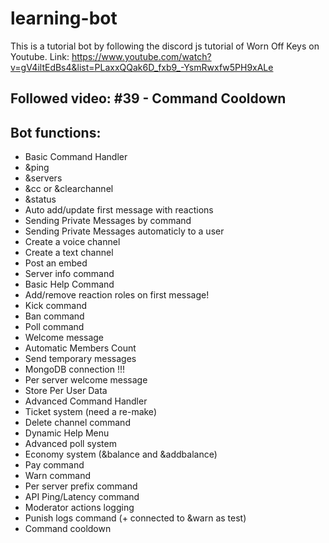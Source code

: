 # learning-bot
This is a tutorial bot by following the discord js tutorial of Worn Off Keys on Youtube.
Link: https://www.youtube.com/watch?v=gV4iltEdBs4&list=PLaxxQQak6D_fxb9_-YsmRwxfw5PH9xALe

## Followed video: #39 - Command Cooldown

## Bot functions:
- Basic Command Handler
- &ping
- &servers
- &cc or &clearchannel
- &status
- Auto add/update first message with reactions
- Sending Private Messages by command
- Sending Private Messages automaticly to a user
- Create a voice channel
- Create a text channel
- Post an embed
- Server info command
- Basic Help Command
- Add/remove reaction roles on first message!
- Kick command
- Ban command
- Poll command
- Welcome message
- Automatic Members Count
- Send temporary messages
- MongoDB connection !!!
- Per server welcome message
- Store Per User Data
- Advanced Command Handler
- Ticket system (need a re-make)
- Delete channel command
- Dynamic Help Menu
- Advanced poll system
- Economy system (&balance and &addbalance)
- Pay command
- Warn command
- Per server prefix command
- API Ping/Latency command
- Moderator actions logging
- Punish logs command (+ connected to &warn as test)
- Command cooldown